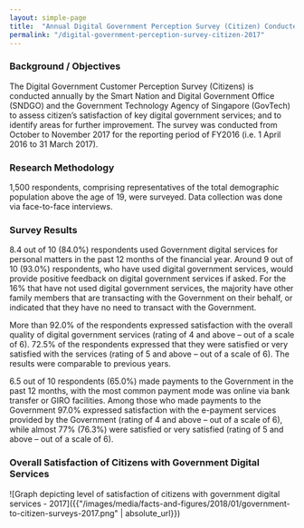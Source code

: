 ```yaml
---
layout: simple-page
title:  "Annual Digital Government Perception Survey (Citizen) Conducted in 2017"
permalink: "/digital-government-perception-survey-citizen-2017"
---
```


### **Background / Objectives**

The Digital Government Customer Perception Survey (Citizens) is conducted annually by the Smart Nation and Digital Government Office (SNDGO) and the Government Technology Agency of Singapore (GovTech) to assess citizen’s satisfaction of key digital government services; and to identify areas for further improvement.
The survey was conducted from October to November 2017 for the reporting period of FY2016 (i.e. 1 April 2016 to 31 March 2017).
 
### **Research Methodology**
1,500 respondents, comprising representatives of the total demographic population above the age of 19, were surveyed. Data collection was done via face-to-face interviews.

### **Survey Results**

8.4 out of 10 (84.0%) respondents used Government digital services for personal matters in the past 12 months of the financial year. Around 9 out of 10 (93.0%) respondents, who have used digital government services, would provide positive feedback on digital government services if asked. For the 16% that have not used digital government services, the majority have other family members that are transacting with the Government on their behalf, or indicated that they have no need to transact with the Government. 

More than 92.0% of the respondents expressed satisfaction with the overall quality of digital government services (rating of 4 and above – out of a scale of 6).  72.5% of the respondents expressed that they were satisfied or very satisfied with the services (rating of 5 and above – out of a scale of 6).  The results were comparable to previous years.

6.5 out of 10 respondents (65.0%) made payments to the Government in the past 12 months, with the most common payment mode was online via bank transfer or GIRO facilities. Among those who made payments to the Government 97.0% expressed satisfaction with the e-payment services provided by the Government (rating of 4 and above – out of a scale of 6), while almost 77% (76.3%) were satisfied or very satisfied (rating of 5 and above – out of a scale of 6).

### **Overall Satisfaction of Citizens with Government Digital Services**

![Graph depicting level of satisfaction of citizens with government digital services - 2017]({{"/images/media/facts-and-figures/2018/01/government-to-citizen-surveys-2017.png" | absolute_url}})